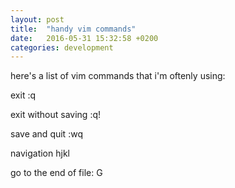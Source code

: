 ```yaml
---
layout: post
title:  "handy vim commands"
date:   2016-05-31 15:32:58 +0200
categories: development
---
```

here's a list of vim commands that i'm oftenly using:

exit
:q

exit without saving 
:q!

save and quit
:wq

navigation
hjkl

go to the end of file:
G